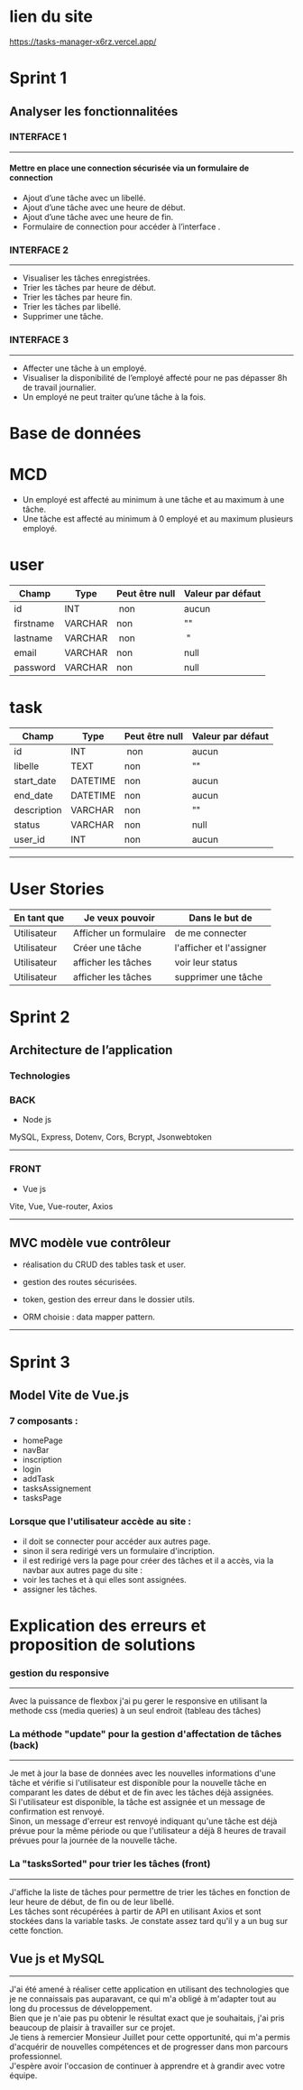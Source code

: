 # lien du site 

https://tasks-manager-x6rz.vercel.app/

# Sprint 1

## Analyser les fonctionnalitées

### INTERFACE 1
----

#### Mettre en place une connection sécurisée via un formulaire de connection

- Ajout d’une tâche avec un libellé.
- Ajout d’une tâche avec une heure de début.
- Ajout d’une tâche avec une heure de fin.
- Formulaire de connection pour accéder à l’interface .

### INTERFACE 2
---

- Visualiser les tâches enregistrées.
- Trier les tâches par heure de début.
- Trier les tâches par heure fin.
- Trier les tâches par libellé.
- Supprimer une tâche.

### INTERFACE 3
---
- Affecter une tâche à un employé. 
- Visualiser la disponibilité de l’employé affecté pour ne pas dépasser 8h de travail journalier.
- Un employé ne peut traiter qu’une tâche à la fois.


# Base de données 

# MCD 

- Un employé est affecté au minimum à une tâche et au maximum à une tâche.
- Une tâche est affecté au minimum à 0 employé et au maximum plusieurs employé. 


# user

| Champ | Type | Peut être null | Valeur par défaut |
|---|---|---|---|
| id | INT | non | aucun|
| firstname | VARCHAR | non | "" |
| lastname | VARCHAR | non | " |
| email | VARCHAR | non | null |
| password | VARCHAR | non | null |


# task

| Champ | Type | Peut être null | Valeur par défaut |
|---|---|---|---|
| id | INT | non | aucun|
| libelle | TEXT | non | "" |
| start_date | DATETIME | non | aucun |
| end_date | DATETIME | non | aucun |
| description | VARCHAR | non | "" |
| status | VARCHAR | non | null |
| user_id | INT | non | aucun |

---
# User Stories

|En tant que|Je veux pouvoir| Dans le but de|
|---|---|---|
|Utilisateur|Afficher un formulaire|de me connecter|
|Utilisateur|Créer une tâche|l'afficher et l'assigner |
|Utilisateur|afficher les tâches|voir leur status |
|Utilisateur|afficher les tâches|supprimer une tâche |

# Sprint 2

## Architecture de l’application

### Technologies 

### BACK
- Node js

MySQL, Express, Dotenv, Cors, Bcrypt, Jsonwebtoken

---

### FRONT
- Vue js

Vite, Vue, Vue-router, Axios

---

## MVC modèle vue contrôleur


- réalisation du CRUD des tables task et user.

- gestion des routes sécurisées.

- token, gestion des erreur dans le dossier utils.

- ORM choisie : data mapper pattern.

---

# Sprint 3

## Model Vite de Vue.js 

### 7 composants : 
- homePage
- navBar
- inscription
- login
- addTask
- tasksAssignement
- tasksPage

### Lorsque que l'utilisateur accède au site :

- il doit se connecter pour accéder aux autres page.
- sinon il sera redirigé vers un formulaire d'incription.
- il est redirigé vers la page pour créer des tâches et il a accès, via la navbar aux autres page du site : 
- voir les taches et à qui elles sont assignées.
- assigner les tâches.

# Explication des erreurs et proposition de solutions

### gestion du responsive
---

Avec la puissance de flexbox j'ai pu gerer le responsive en utilisant la methode css (media queries) à un seul endroit (tableau des tâches) 

### La méthode "update" pour la gestion d'affectation de tâches (back)
---

 Je met à jour la base de données avec les nouvelles informations d'une tâche et vérifie si l'utilisateur est disponible pour la nouvelle tâche en comparant les dates de début et de fin avec les tâches déjà assignées.  
 Si l'utilisateur est disponible, la tâche est assignée et un message de confirmation est renvoyé.  
 Sinon, un message d'erreur est renvoyé indiquant qu'une tâche est déjà prévue pour la même période ou que l'utilisateur a déjà 8 heures de travail prévues pour la journée de la nouvelle tâche.

### La "tasksSorted" pour trier les tâches (front)
---

 J'affiche la liste de tâches pour permettre de trier les tâches en fonction de leur heure de début, de fin ou de leur libellé.  
 Les tâches sont récupérées à partir de API en utilisant Axios et sont stockées dans la variable tasks.
 Je constate assez tard qu'il y a un bug sur cette fonction.


## Vue js et MySQL
---

J'ai été amené à réaliser cette application en utilisant des technologies que je ne connaissais pas auparavant, ce qui m'a obligé à m'adapter tout au long du processus de développement.  
Bien que je n'aie pas pu obtenir le résultat exact que je souhaitais, j'ai pris beaucoup de plaisir à travailler sur ce projet.   
Je tiens à remercier Monsieur Juillet pour cette opportunité, qui m'a permis d'acquérir de nouvelles compétences et de progresser dans mon parcours professionnel.  
J'espère avoir l'occasion de continuer à apprendre et à grandir avec votre équipe.

